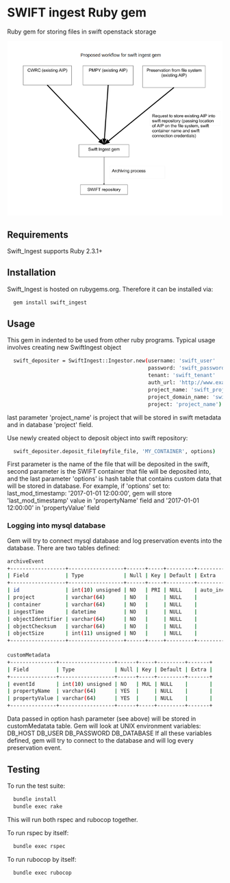 # SWIFT ingest Ruby gem
Ruby gem for storing files in swift openstack storage

![Ruby Swift Ingest gem Diagram](docs/images/overview.png)

## Requirements

Swift_Ingest supports Ruby 2.3.1+

## Installation

Swift_Ingest is hosted on rubygems.org. Therefore it can be installed via:

```bash
  gem install swift_ingest
```

## Usage

This gem in indented to be used from other ruby programs.
Typical usage involves creating new SwiftIngest object

```bash
  swift_depositer = SwiftIngest::Ingestor.new(username: 'swift_user'
                                              password: 'swift_password'
                                              tenant: 'swift_tenant'
                                              auth_url: 'http://www.example.com:8080/auth/v1.0',
                                              project_name: 'swift_project_name'
                                              project_domain_name: 'swift_project_domain_name'
                                              project: 'project_name')

```
last parameter 'project_name' is project that will be stored in swift metadata and in database 'project' field.

Use newly created object to deposit object into swift repository:

```bash
  swift_depositer.deposit_file(myfile_file, 'MY_CONTAINER', options)
```
First parameter is the name of the file that will be deposited in the swift,
second parameter is the SWIFT container that file will be deposited into, and the
last parameter 'options' is hash table that contains custom data that will be stored in
database.
For example, if 'options' set to: last_mod_timestamp: '2017-01-01 12:00:00', gem will store
'last_mod_timestamp' value in 'propertyName' field and '2017-01-01 12:00:00' in 'propertyValue' field

### Logging into mysql database

Gem will try to connect mysql database and log preservation events into the database.
There are two tables defined:

```bash
archiveEvent
+------------------+------------------+------+-----+---------+----------------+
| Field            | Type             | Null | Key | Default | Extra          |
+------------------+------------------+------+-----+---------+----------------+
| id               | int(10) unsigned | NO   | PRI | NULL    | auto_increment |
| project          | varchar(64)      | NO   |     | NULL    |                |
| container        | varchar(64)      | NO   |     | NULL    |                |
| ingestTime       | datetime         | NO   |     | NULL    |                |
| objectIdentifier | varchar(64)      | NO   |     | NULL    |                |
| objectChecksum   | varchar(64)      | NO   |     | NULL    |                |
| objectSize       | int(11) unsigned | NO   |     | NULL    |                |
+------------------+------------------+------+-----+---------+----------------+

customMetadata
+---------------+------------------+------+-----+---------+-------+
| Field         | Type             | Null | Key | Default | Extra |
+---------------+------------------+------+-----+---------+-------+
| eventId       | int(10) unsigned | NO   | MUL | NULL    |       |
| propertyName  | varchar(64)      | YES  |     | NULL    |       |
| propertyValue | varchar(64)      | YES  |     | NULL    |       |
+---------------+------------------+------+-----+---------+-------+
```
Data passed in option hash parameter (see above) will be stored in customMedatata table.
Gem will look at UNIX environment variables:
DB_HOST DB_USER DB_PASSWORD DB_DATABASE
If all these variables defined, gem will try to connect to the database and
will log every preservation event.


## Testing

To run the test suite:

```bash
  bundle install
  bundle exec rake
```

This will run both rspec and rubocop together.

To run rspec by itself:

```bash
  bundle exec rspec
```
To run rubocop by itself:

```bash
  bundle exec rubocop
```
